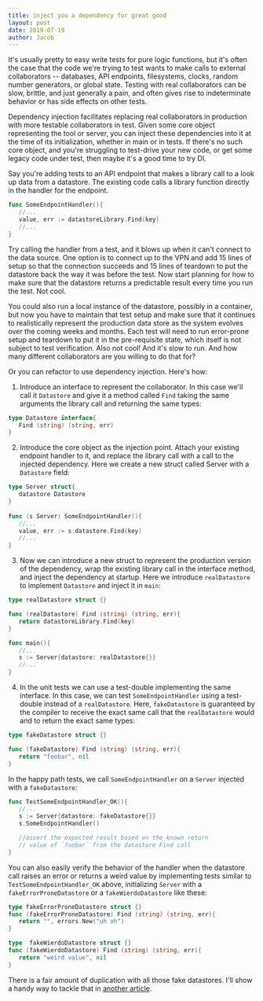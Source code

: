```yaml
---
title: inject you a dependency for great good
layout: post
date: 2019-07-19
author: Jacob
---
```


It's usually pretty to easy write tests for pure logic functions, but it's often the case that the code we're trying to test wants to make calls to external collaborators -- databases, API endpoints, filesystems, clocks, random number generators, or global state. Testing with real collaborators can be slow, brittle, and just generally a pain, and often gives rise to indeterminate behavior or has side effects on other tests.  

Dependency injection facilitates replacing real collaborators in production with more testable collaborators in test.  Given some core object representing the tool or server, you can inject these dependencies into it at the time of its initialization, whether in main or in tests.  If there's no such core object, and you're struggling to test-drive your new code, or get some legacy code under test, then maybe it's a good time to try DI.

Say you're adding tests to an API endpoint that makes a library call to a look up data from a datastore.  The existing code calls a library function directly in the handler for the endpoint. 

```go
func SomeEndpointHandler(){
   //...
   value, err := datastoreLibrary.Find(key)
   //...
}
```

Try calling the handler from a test, and it blows up when it can't connect to the data source.  One option is to connect up to the VPN and add 15 lines of setup so that the connection succeeds and 15 lines of teardown to put the datastore back the way it was before the test.  Now start planning for how to make sure that the datastore returns a predictable result every time you run the test.  Not cool.  

You could also run a local instance of the datastore, possibly in a container, but now you have to maintain that test setup and make sure that it continues to realistically represent the production data store as the system evolves over the coming weeks and months.  Each test will need to run error-prone setup and teardown to put it in the pre-requisite state, which itself is not subject to test verification.  Also not cool!  And it's slow to run. And how many different collaborators are you willing to do that for?

Or you can refactor to use dependency injection.  Here's how:

1. Introduce an interface to represent the collaborator.  In this case we'll call it `Datastore` and give it a method called `Find` taking the same arguments the library call and returning the same types:

```go
type Datastore interface{
   Find (string) (string, err)
}
```

2. Introduce the core object as the injection point.  Attach your existing endpoint handler to it, and replace the library call with a call to the injected dependency.  Here we create a new struct called Server with a `Datastore` field:

```go
type Server struct{
   datastore Datastore
}
 
func (s Server) SomeEndpointHandler(){
   //...
   value, err := s.datastore.Find(key)
   //...
} 
```

3. Now we can introduce a new struct to represent the production version of the dependency, wrap the existing library call in the interface method, and inject the dependency at startup.  Here we introduce `realDatastore` to implement `Datastore` and inject it in `main`:
 
```go
type realDatastore struct {}

func (realDatastore) Find (string) (string, err){
   return datastoreLibrary.Find(key)
}

func main(){
   //...
   s := Server{datastore: realDatastore{}}
   //...
}
```

4. In the unit tests we can use a test-double implementing the same interface.  In this case, we can test `SomeEndpointHandler` using a test-double instead of a `realDatastore`.  Here, `fakeDatastore` is guaranteed by the compiler to receive the exact same call that the `realDatastore` would and to return the exact same types: 

```go
type fakeDatastore struct {}

func (fakeDatastore) Find (string) (string, err){
   return "foobar", nil
} 
```

In the happy path tests, we call `SomeEndpointHandler` on a `Server` injected with a `fakeDatastore`:

```go
func TestSomeEndpointHandler_OK(){
   //...
   s := Server{datastore: fakeDatastore{}}
   s.SomeEndpointHandler()

   //assert the expected result based on the known return 
   // value of `foobar` from the datastore Find call 
}
```

You can also easily verify the behavior of the handler when the datastore call raises an error or returns a weird value by implementing tests similar to `TestSomeEndpointHandler_OK` above, initializing `Server` with a `fakeErrorProneDatastore` or a `fakeWierdoDatastore` like these:

```go
type fakeErrorProneDatastore struct {}
func (fakeErrorProneDatastore) Find (string) (string, err){
   return "", errors.New("uh oh")
}
```

```go
type  fakeWierdoDatastore struct {}
func (fakeWierdoDatastore) Find (string) (string, err){
   return "weird value", nil
}
```
There is a fair amount of duplication with all those fake datastores.  I'll show a handy way to tackle that in [another article](/2019/08/23/dry-up-your-doubles.html).

